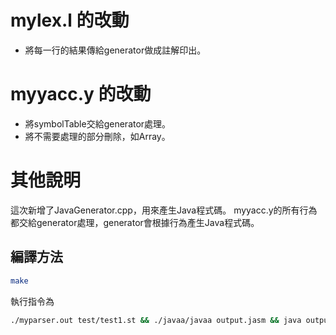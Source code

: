 # mylex.l 的改動

- 將每一行的結果傳給generator做成註解印出。

# myyacc.y 的改動
- 將symbolTable交給generator處理。
- 將不需要處理的部分刪除，如Array。

# 其他說明

這次新增了JavaGenerator.cpp，用來產生Java程式碼。
myyacc.y的所有行為都交給generator處理，generator會根據行為產生Java程式碼。

## 編譯方法
```bash
make
```
執行指令為
```bash
./myparser.out test/test1.st && ./javaa/javaa output.jasm && java output
```
